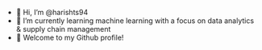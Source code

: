 - 👋 Hi, I’m @harishts94
- 🌱 I’m currently learning machine learning with a focus on data analytics & supply chain management
- 💞️ Welcome to my Github profile!

<!---
harishts94/harishts94 is a ✨ special ✨ repository because its `README.md` (this file) appears on your GitHub profile.
You can click the Preview link to take a look at your changes. 
- 📫 How to reach me ...
- 😄 Pronouns: ...
- ⚡ Fun fact: ...
👀 I’m interested in ...
--->
